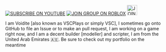 [<img src="https://raw.githubusercontent.com/gamma-sigma-beep/gamma-sigma-beep/main/assets/youtube.svg" alt="SUBSCRIBE ON YOUTUBE"/>](https://www.youtube.com/channel/UCXrE0T8nzCCIb2SkbtAwUuQ) [<img src="https://raw.githubusercontent.com/gamma-sigma-beep/gamma-sigma-beep/main/assets/roblox_join.svg" alt="JOIN GROUP ON ROBLOX"/>](https://www.roblox.com/groups/13934532/about) [<img src="https://raw.githubusercontent.com/gamma-sigma-beep/gamma-sigma-beep/main/assets/guilded.svg" alt="JOIN US" height="32" />](https://www.guilded.gg/i/k8qNGoGp)

I am Voidite [also known as VSCPlays or simply VSC], I sometimes go onto GitHub to file an Issue or to make an pull request, I am working on a game right now, and I am a decent builder [modeller] and scripter, I am from the United Arab Emirates 🇦🇪. Be sure to check out my portfolio on the meantime
